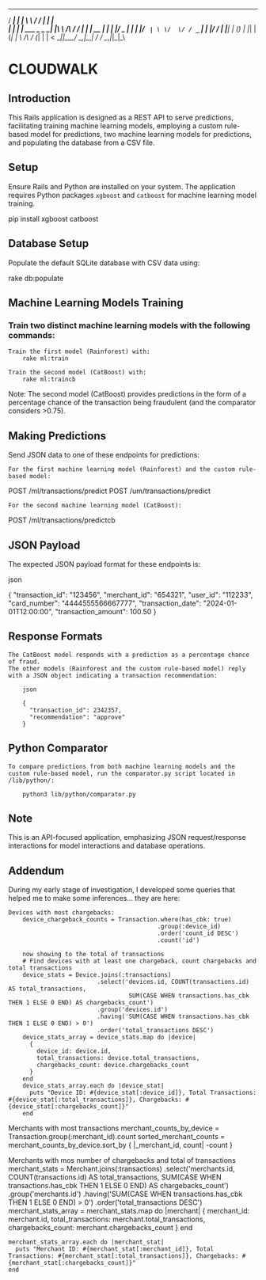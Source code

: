    _____ _                 ___          __   _ _    
  / ____| |               | \ \        / /  | | |   
 | |    | | ___  _   _  __| |\ \  /\  / /_ _| | | __
 | |    | |/ _ \| | | |/ _` | \ \/  \/ / _` | | |/ /
 | |____| | (_) | |_| | (_| |  \  /\  / (_| | |   < 
  \_____|_|\___/ \__,_|\__,_|   \/  \/ \__,_|_|_|\_\
                                                    
                                                    
# CLOUDWALK

## Introduction

This Rails application is designed as a REST API to serve predictions, facilitating training machine learning models, employing a custom rule-based model for predictions, two machine learning models for predictions, and populating the database from a CSV file.

## Setup

Ensure Rails and Python are installed on your system. The application requires Python packages `xgboost` and `catboost` for machine learning model training.

pip install xgboost catboost

## Database Setup

Populate the default SQLite database with CSV data using:

rake db:populate

## Machine Learning Models Training

### Train two distinct machine learning models with the following commands:

    Train the first model (Rainforest) with:
        rake ml:train

    Train the second model (CatBoost) with:
        rake ml:traincb

Note: The second model (CatBoost) provides predictions in the form of a percentage chance of the transaction being fraudulent (and the comparator considers >0.75).


## Making Predictions

Send JSON data to one of these endpoints for predictions:

    For the first machine learning model (Rainforest) and the custom rule-based model:

POST /ml/transactions/predict
POST /um/transactions/predict

    For the second machine learning model (CatBoost):

POST /ml/transactions/predictcb

## JSON Payload

The expected JSON payload format for these endpoints is:

json

{
  "transaction_id": "123456",
  "merchant_id": "654321",
  "user_id": "112233",
  "card_number": "4444555566667777",
  "transaction_date": "2024-01-01T12:00:00",
  "transaction_amount": 100.50
}

## Response Formats

    The CatBoost model responds with a prediction as a percentage chance of fraud.
    The other models (Rainforest and the custom rule-based model) reply with a JSON object indicating a transaction recommendation:

        json

        { 
          "transaction_id": 2342357,
          "recommendation": "approve"
        }

## Python Comparator

    To compare predictions from both machine learning models and the custom rule-based model, run the comparator.py script located in /lib/python/:

        python3 lib/python/comparator.py

## Note
This is an API-focused application, emphasizing JSON request/response interactions for model interactions and database operations.

## Addendum
During my early stage of investigation, I developed some queries that helped me to make some inferences... they are here:


    Devices with most chargebacks:
        device_chargeback_counts = Transaction.where(has_cbk: true)
                                              .group(:device_id)
                                              .order('count_id DESC')
                                              .count('id')

        now showing to the total of transactions
        # Find devices with at least one chargeback, count chargebacks and total transactions
        device_stats = Device.joins(:transactions)
                             .select('devices.id, COUNT(transactions.id) AS total_transactions,
                                      SUM(CASE WHEN transactions.has_cbk THEN 1 ELSE 0 END) AS chargebacks_count')
                             .group('devices.id')
                             .having('SUM(CASE WHEN transactions.has_cbk THEN 1 ELSE 0 END) > 0')
                             .order('total_transactions DESC')
        device_stats_array = device_stats.map do |device|
          {
            device_id: device.id,
            total_transactions: device.total_transactions,
            chargebacks_count: device.chargebacks_count
          }
        end
        device_stats_array.each do |device_stat|
          puts "Device ID: #{device_stat[:device_id]}, Total Transactions: #{device_stat[:total_transactions]}, Chargebacks: #{device_stat[:chargebacks_count]}"
        end
        
Merchants with most transactions
    merchant_counts_by_device = Transaction.group(:merchant_id).count
    sorted_merchant_counts = merchant_counts_by_device.sort_by { |_merchant_id, count| -count }


Merchants with mos number of chargebacks and total of transactions
    merchant_stats = Merchant.joins(:transactions)
                             .select('merchants.id, COUNT(transactions.id) AS total_transactions,
                                      SUM(CASE WHEN transactions.has_cbk THEN 1 ELSE 0 END) AS chargebacks_count')
                             .group('merchants.id')
                             .having('SUM(CASE WHEN transactions.has_cbk THEN 1 ELSE 0 END) > 0')
                             .order('total_transactions DESC')
    merchant_stats_array = merchant_stats.map do |merchant|
      {
        merchant_id: merchant.id,
        total_transactions: merchant.total_transactions,
        chargebacks_count: merchant.chargebacks_count
      }
    end

    merchant_stats_array.each do |merchant_stat|
      puts "Merchant ID: #{merchant_stat[:merchant_id]}, Total Transactions: #{merchant_stat[:total_transactions]}, Chargebacks: #{merchant_stat[:chargebacks_count]}"
    end
